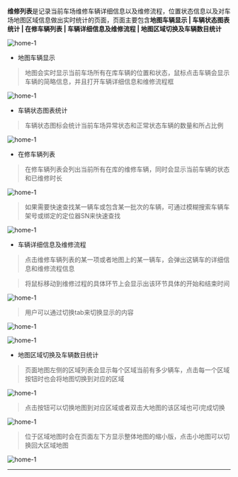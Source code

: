 **维修列表**是记录当前车场维修车辆详细信息以及维修流程，位置状态信息以及对车场地图区域信息做出实时统计的页面，页面主要包含**地图车辆显示 | 车辆状态图表统计 | 在修车辆列表 | 车辆详细信息及维修流程 | 地图区域切换及车辆数目统计**

![home-1](./image-web/home-001.png)

- 地图车辆显示
> 地图会实时显示当前车场所有在库车辆的位置和状态，鼠标点击车辆会显示车辆的简略信息，并且打开车辆详细信息和维修流程框

![home-1](./image-web/home-002.png)

- 车辆状态图表统计
> 车辆状态图标会统计当前车场异常状态和正常状态车辆的数量和所占比例

![home-1](./image-web/home-003.png)

- 在修车辆列表
> 在修车辆列表会列出当前所有在库的维修车辆，同时会显示当前车辆的状态和已维修时长

![home-1](./image-web/home-004.png)

> 如果需要快速查找某一辆车或包含某一批次的车辆，可通过模糊搜索车辆车架号或绑定的定位器SN来快速查找

![home-1](./image-web/home-005.png)

- 车辆详细信息及维修流程

> 点击维修车辆列表的某一项或者地图上的某一辆车，会弹出这辆车的详细信息和维修流程信息

> 将鼠标移动到维修过程的具体环节上会显示出该环节具体的开始和结束时间

![home-1](./image-web/home-006.png)

> 用户可以通过切换tab来切换显示的内容

![home-1](./image-web/home-007.png)

![home-1](./image-web/home-008.png)

- 地图区域切换及车辆数目统计

> 页面地图左侧的区域列表会显示每个区域当前有多少辆车，点击每一个区域按钮时也会将地图切换到对应的区域

![home-1](./image-web/home-009.png)

> 点击按钮可以切换地图到对应区域或者双击大地图的该区域也可i完成切换

![home-1](./image-web/home-010.png)

> 位于区域地图时会在页面左下方显示整体地图的缩小版，点击小地图可以切换回大区域地图

![home-1](./image-web/home-011.png)

***